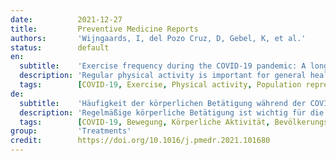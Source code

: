 ```yaml
---
date:          2021-12-27
title:         Preventive Medicine Reports
authors:       'Wijngaards, I, del Pozo Cruz, D, Gebel, K, et al.'
status:        default
en:
  subtitle:    'Exercise frequency during the COVID-19 pandemic: A longitudinal probability survey of the US population'
  description: 'Regular physical activity is important for general health and reduces the risk for COVID-19 infections and for severe outcomes among infected people. However, measures to mitigate COVID-19 likely decrease population physical activity. This study aimed to examine 1) changes in exercise frequency in a representative sample of US adults during the pandemic (04/01/2020–07/21/2021), and 2) how sociodemographic characteristics, pre-COVID health-related behaviors and outcomes, and state-level stringency of COVID-19 containment measures predict exercise frequency. Self-reported exercise frequency and its individual-level predictors were determined based on 151,155 observations from 6,540 adult participants (aged ≥ 18 years) in all US states from the Understanding America Study. State-level stringency of COVID-19 control measures was examined from the Oxford COVID-19 Government Response Tracker. Exercise frequency varied significantly over 28 survey waves across 475 days of follow-up, where exercise frequency decreased between April 2020 and January 2021, and then increased from January 2021 to July 2021. Those who were younger, living alone, non-White, had no college degree, lower household income, low pre-pandemic physical activity levels, obesity, diabetes, kidney disease and hypertension had lower exercise frequency. State-level stringency of COVID-19 control measures was inversely associated with exercise frequency between April and December 2020 when the overall stringency level was relatively high; but the association was non-significant between January and July 2021, during which the stringency index sharply declined to a low level. This longitudinal probability survey of the US population revealed significant fluctuations in exercise during COVID-19. Low exercise levels are concerning and deserve public health attention. Health inequalities from physical inactivity are likely to exacerbate because of COVID-19. Physical activity promotion in safe environments is urgently warranted, especially in at-risk population subgroups.'
  tags:        [COVID-19, Exercise, Physical activity, Population representative survey, Public health policy]
de:
  subtitle:    'Häufigkeit der körperlichen Betätigung während der COVID-19-Pandemie: Eine Längsschnitt-Wahrscheinlichkeitserhebung in der US-Bevölkerung'
  description: 'Regelmäßige körperliche Betätigung ist wichtig für die allgemeine Gesundheit und verringert das Risiko für COVID-19-Infektionen und für schwerwiegende Folgen bei infizierten Personen. Maßnahmen zur Eindämmung von COVID-19 verringern jedoch wahrscheinlich die körperliche Aktivität der Bevölkerung. In dieser Studie wurde untersucht, 1) wie sich die Bewegungshäufigkeit in einer repräsentativen Stichprobe von Erwachsenen in den USA während der Pandemie (01.04.2020-07.01.2021) verändert und 2) wie soziodemografische Merkmale, gesundheitsbezogene Verhaltensweisen und Ergebnisse vor der COVID-Infektion sowie die Strenge der COVID-19-Eindämmungsmaßnahmen auf Bundesstaatsebene die Bewegungshäufigkeit vorhersagen. Die selbst angegebene Bewegungshäufigkeit und ihre Prädiktoren auf individueller Ebene wurden auf der Grundlage von 151.155 Beobachtungen von 6.540 erwachsenen Teilnehmern (im Alter von ≥ 18 Jahren) in allen US-Bundesstaaten aus der Understanding America Study ermittelt. Die Strenge der COVID-19-Kontrollmaßnahmen auf Bundesstaatenebene wurde anhand des Oxford COVID-19 Government Response Tracker untersucht. Die Bewegungshäufigkeit variierte über 28 Erhebungswellen und 475 Tage der Nachbeobachtung signifikant, wobei die Bewegungshäufigkeit zwischen April 2020 und Januar 2021 abnahm und dann von Januar 2021 bis Juli 2021 wieder anstieg. Diejenigen, die jünger waren, allein lebten, nicht weiß waren, keinen Hochschulabschluss hatten, über ein niedrigeres Haushaltseinkommen verfügten, vor der Pandemie ein geringes Maß an körperlicher Aktivität aufwiesen, fettleibig waren, an Diabetes, Nierenerkrankungen und Bluthochdruck litten, bewegten sich weniger häufig. Die Strenge der COVID-19-Kontrollmaßnahmen auf Bundesstaatsebene stand zwischen April und Dezember 2020, als das Gesamtniveau der Strenge relativ hoch war, in umgekehrtem Zusammenhang mit der Häufigkeit der körperlichen Betätigung; zwischen Januar und Juli 2021, als der Strenge-Index deutlich auf ein niedriges Niveau sank, war der Zusammenhang jedoch nicht signifikant. Diese Längsschnitt-Wahrscheinlichkeitserhebung in der US-Bevölkerung ergab erhebliche Schwankungen der körperlichen Betätigung während COVID-19. Ein niedriges Bewegungsniveau ist besorgniserregend und verdient die Aufmerksamkeit der öffentlichen Gesundheit. Die durch Bewegungsmangel bedingten gesundheitlichen Ungleichheiten werden sich durch COVID-19 wahrscheinlich noch verschärfen. Die Förderung der körperlichen Aktivität in sicheren Umgebungen ist dringend geboten, insbesondere in gefährdeten Bevölkerungsgruppen.' 
  tags:        [COVID-19, Bewegung, Körperliche Aktivität, Bevölkerungsrepräsentative Umfrage, Gesundheitspolitik]
group:         'Treatments'
credit:        https://doi.org/10.1016/j.pmedr.2021.101680
---
```

